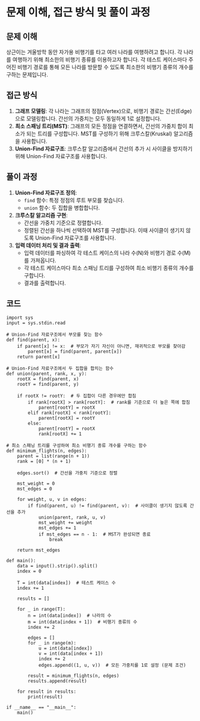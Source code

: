 # 문제 이해, 접근 방식 및 풀이 과정

## 문제 이해

상근이는 겨울방학 동안 자가용 비행기를 타고 여러 나라를 여행하려고 합니다. 각 나라를 여행하기 위해 최소한의 비행기 종류를 이용하고자 합니다. 각 테스트 케이스마다 주어진 비행기 경로를 통해 모든 나라를 방문할 수 있도록 최소한의 비행기 종류의 개수를 구하는 문제입니다.

## 접근 방식

1. **그래프 모델링**: 각 나라는 그래프의 정점(Vertex)으로, 비행기 경로는 간선(Edge)으로 모델링합니다. 간선의 가중치는 모두 동일하게 1로 설정합니다.
2. **최소 스패닝 트리(MST)**: 그래프의 모든 정점을 연결하면서, 간선의 가중치 합이 최소가 되는 트리를 구성합니다. MST를 구성하기 위해 크루스칼(Kruskal) 알고리즘을 사용합니다.
3. **Union-Find 자료구조**: 크루스칼 알고리즘에서 간선의 추가 시 사이클을 방지하기 위해 Union-Find 자료구조를 사용합니다.

## 풀이 과정

1. **Union-Find 자료구조 정의**:
    - `find` 함수: 특정 정점의 루트 부모를 찾습니다.
    - `union` 함수: 두 집합을 병합합니다.
2. **크루스칼 알고리즘 구현**:
    - 간선을 가중치 기준으로 정렬합니다.
    - 정렬된 간선을 하나씩 선택하여 MST를 구성합니다. 이때 사이클이 생기지 않도록 Union-Find 자료구조를 사용합니다.
3. **입력 데이터 처리 및 결과 출력**:
    - 입력 데이터를 파싱하여 각 테스트 케이스의 나라 수(N)와 비행기 경로 수(M)를 가져옵니다.
    - 각 테스트 케이스마다 최소 스패닝 트리를 구성하여 최소 비행기 종류의 개수를 구합니다.
    - 결과를 출력합니다.

## 코드
```
import sys
input = sys.stdin.read

# Union-Find 자료구조에서 부모를 찾는 함수
def find(parent, x):
    if parent[x] != x:  # 부모가 자기 자신이 아니면, 재귀적으로 부모를 찾아감
        parent[x] = find(parent, parent[x])
    return parent[x]

# Union-Find 자료구조에서 두 집합을 합치는 함수
def union(parent, rank, x, y):
    rootX = find(parent, x)
    rootY = find(parent, y)
    
    if rootX != rootY:  # 두 집합이 다른 경우에만 합침
        if rank[rootX] > rank[rootY]:  # rank를 기준으로 더 높은 쪽에 합침
            parent[rootY] = rootX
        elif rank[rootX] < rank[rootY]:
            parent[rootX] = rootY
        else:
            parent[rootY] = rootX
            rank[rootX] += 1

# 최소 스패닝 트리를 구성하여 최소 비행기 종류 개수를 구하는 함수
def minimum_flights(n, edges):
    parent = list(range(n + 1))
    rank = [0] * (n + 1)
    
    edges.sort()  # 간선을 가중치 기준으로 정렬
    
    mst_weight = 0
    mst_edges = 0
    
    for weight, u, v in edges:
        if find(parent, u) != find(parent, v):  # 사이클이 생기지 않도록 간선을 추가
            union(parent, rank, u, v)
            mst_weight += weight
            mst_edges += 1
            if mst_edges == n - 1:  # MST가 완성되면 종료
                break
                
    return mst_edges

def main():
    data = input().strip().split()
    index = 0
    
    T = int(data[index])  # 테스트 케이스 수
    index += 1
    
    results = []
    
    for _ in range(T):
        n = int(data[index])  # 나라의 수
        m = int(data[index + 1])  # 비행기 종류의 수
        index += 2
        
        edges = []
        for _ in range(m):
            u = int(data[index])
            v = int(data[index + 1])
            index += 2
            edges.append((1, u, v))  # 모든 가중치를 1로 설정 (문제 조건)
            
        result = minimum_flights(n, edges)
        results.append(result)
    
    for result in results:
        print(result)

if __name__ == "__main__":
    main()

```